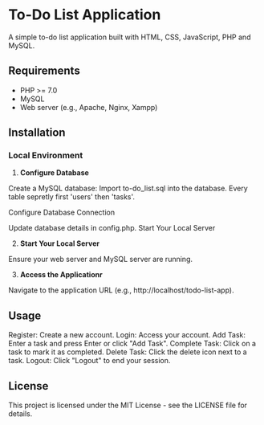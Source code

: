 # To-Do List Application

A simple to-do list application built with HTML, CSS, JavaScript, PHP and MySQL.

## Requirements

- PHP >= 7.0
- MySQL
- Web server (e.g., Apache, Nginx, Xampp)

## Installation

### Local Environment
1. **Configure Database**

Create a MySQL database:
Import to-do_list.sql into the database. Every table sepretly first 'users' then 'tasks'.

Configure Database Connection

Update database details in config.php.
Start Your Local Server

2. **Start Your Local Server**

Ensure your web server and MySQL server are running.

3. **Access the Applicationr**

Navigate to the application URL (e.g., http://localhost/todo-list-app).

## Usage

Register: Create a new account.
Login: Access your account.
Add Task: Enter a task and press Enter or click "Add Task".
Complete Task: Click on a task to mark it as completed.
Delete Task: Click the delete icon next to a task.
Logout: Click "Logout" to end your session.

## License
This project is licensed under the MIT License - see the LICENSE file for details.